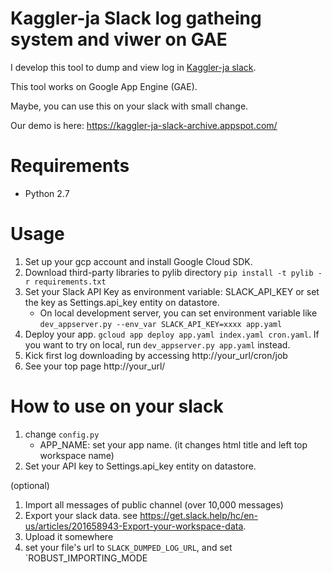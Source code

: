 # Kaggler-ja Slack log gatheing system and viwer on GAE

I develop this tool to dump and view log in [Kaggler-ja slack](https://kaggler-ja.herokuapp.com/). 

This tool works on Google App Engine (GAE).

Maybe, you can use this on your slack with small change.

Our demo is here: https://kaggler-ja-slack-archive.appspot.com/

# Requirements

* Python 2.7

# Usage

1. Set up your gcp account and install Google Cloud SDK.
1. Download third-party libraries to pylib directory `pip install -t pylib -r requirements.txt`
1. Set your Slack API Key as environment variable: SLACK_API_KEY or set the key as Settings.api_key entity on datastore.
    * On local development server, you can set environment variable like `dev_appserver.py --env_var SLACK_API_KEY=xxxx app.yaml`
1. Deploy your app. `gcloud app deploy app.yaml index.yaml cron.yaml`. If you want to try on local, run `dev_appserver.py app.yaml` instead.
1. Kick first log downloading by accessing http://your_url/cron/job
1. See your top page http://your_url/


# How to use on your slack

1. change `config.py`
   * APP_NAME: set your app name. (it changes html title and left top workspace name)
1. Set your API key to Settings.api_key entity on datastore.

(optional)
1. Import all messages of public channel (over 10,000 messages)
1. Export your slack data. see https://get.slack.help/hc/en-us/articles/201658943-Export-your-workspace-data.
1. Upload it somewhere
1. set your file's url to `SLACK_DUMPED_LOG_URL`, and set `ROBUST_IMPORTING_MODE
